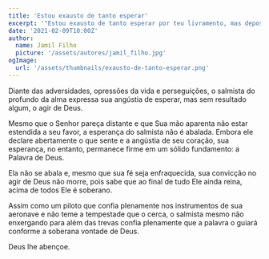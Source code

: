 ```yaml
---
title: 'Estou exausto de tanto esperar'
excerpt: '"Estou exausto de tanto esperar por teu livramento, mas depositei minha esperança em tua palavra" (Salmo 119.81)'
date: '2021-02-09T10:00Z'
author:
  name: Jamil Filho
  picture: '/assets/autores/jamil_filho.jpg'
ogImage:
  url: '/assets/thumbnails/exausto-de-tanto-esperar.png'
---
```


Diante das adversidades, opressões da vida e perseguições, o salmista do profundo da alma expressa sua angústia de esperar, mas sem resultado algum, o agir de Deus.

Mesmo que o Senhor pareça distante e que Sua mão aparenta não estar estendida a seu favor, a esperança do salmista não é abalada. Embora ele declare abertamente o que sente e a angústia de seu coração, sua esperança, no entanto, permanece firme em um sólido fundamento: a Palavra de Deus.

Ela não se abala e, mesmo que sua fé seja enfraquecida, sua convicção no agir de Deus não morre, pois sabe que ao final de tudo Ele ainda reina, acima de todos Ele é soberano.

Assim como um piloto que confia plenamente nos instrumentos de sua aeronave e não teme a tempestade que o cerca, o salmista mesmo não enxergando para além das trevas confia plenamente que a palavra o guiará conforme a soberana vontade de Deus.

Deus lhe abençoe.